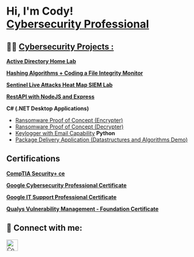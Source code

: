 <h1>Hi, I'm Cody! <br/><a href="https://www.linkedin.com/in/codyro/">Cybersecurity Professional</a></h1>

<h2>👨‍💻 <a href="https://github.com/Cody-Rochester/Cybersecurity/tree/main/"> Cybersecurity Projects :</a></h2>

<b>[Active Directory Home Lab](https://github.com/Cody-Rochester/Cybersecurity/blob/main/Home%20Labs/Active%20Directory%20Home%20Lab.md)</b> 

<b>[Hashing Algorithms + Coding a File Integrity Monitor](https://github.com/Cody-Rochester/laburl)</b>
  
<b>[Sentinel Live Attacks Heat Map SIEM Lab](https://github.com/Cody-Rochester/Cybersecurity/blob/main/Home%20Labs/Sentinel_Live_Attacks_Heat_Map_SIEM_Lab/README.md)</b>

<b>[RestAPI with NodeJS and Express](https://github.com/Cody-Rochester/laburl)</b>
  
<b>C# (.NET Desktop Applications)</b>
  - [Ransomware Proof of Concept (Encrypter)](https://github.com/joshmadakor1/EncrypterPOC)
  - [Ransomware Proof of Concept (Decrypter)](https://github.com/joshmadakor1/DecrypterPOC)
  - [Keylogger with Email Capability](https://github.com/joshmadakor1/Key-Logger-With-Email)
<b>Python</b>
  - [Package Delivery Application (Datastructures and Algorithms Demo)](https://github.com/joshmadakor1/Package-Delivery-Pathfinding-Algorithm)

<h2>Certifications</h2>

<b>[CompTIA Security+ ce](https://github.com/Cody-Rochester/Cody-Rochester/assets/107632714/7c2e4a34-f11a-4a61-b5ae-0b2495b94e17)
</b>

<b>[Google Cybersecurity Professional Certificate](https://github.com/Cody-Rochester/Cody-Rochester/assets/107632714/fbcd52cc-2129-43ee-8f9a-290083210b58)
</b>

<b>[Google IT Support Professional Certificate](https://github.com/Cody-Rochester/Cody-Rochester/assets/107632714/5f78cd14-b90d-487f-a4f8-e8e1d6d02b7f)
</b>

<b>[Qualys Vulnerability Management - Foundation Certificate](https://github.com/Cody-Rochester/Cody-Rochester/assets/107632714/f59a877f-e285-4215-b146-3a4524c1716a)
</b>

<h2> 🤳 Connect with me:</h2>

[<img align="left" alt="Cody Rochester | LinkedIn" width="30px" src="https://cdn.jsdelivr.net/npm/simple-icons@v3/icons/linkedin.svg" />][linkedin]


[linkedin]: https://linkedin.com/in/codyro

<!--
**joshmadakor1/joshmadakor1** is a ✨ _special_ ✨ repository because its `README.md` (this file) appears on your GitHub profile.

Here are some ideas to get you started:

- 🔭 I’m currently working on ...
- 🌱 I’m currently learning ...
- 👯 I’m looking to collaborate on ...
- 🤔 I’m looking for help with ...
- 💬 Ask me about ...
- 📫 How to reach me: ...
- 😄 Pronouns: ...
- ⚡ Fun fact: ...
-->
